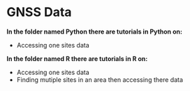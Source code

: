 # GNSS Data
**In the folder named Python there are tutorials in Python on:**
 - Accessing one sites data
 
 **In the folder named R there are tutorials in R on:**
  - Accessing one sites data
  - Finding mutiple sites in an area then accessing there data
